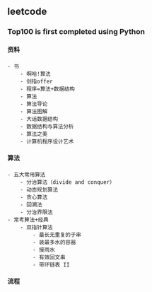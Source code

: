 ## leetcode
### Top100 is first completed using Python
#### 资料
    - 书
        - 啊哈!算法
        - 剑指offer
        - 程序=算法+数据结构
        - 算法
        - 算法导论
        - 算法图解
        - 大话数据结构
        - 数据结构与算法分析
        - 算法之美
        - 计算机程序设计艺术
#### 算法
    - 五大常用算法
        - 分治算法（divide and conquer）
        - 动态规划算法
        - 贪心算法
        - 回溯法
        - 分治界限法
    - 常考算法+经典
        - 双指针算法
            - 最长无重复的子串
            - 装最多水的容器
            - 接雨水
            - 有效回文串
            - 带环链表 II
        
#### 流程